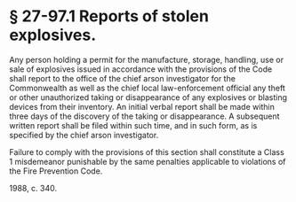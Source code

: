 # § 27-97.1 Reports of stolen explosives.

<p>Any person holding a permit for the manufacture, storage, handling, use or sale of explosives issued in accordance with the provisions of the Code shall report to the office of the chief arson investigator for the Commonwealth as well as the chief local law-enforcement official any theft or other unauthorized taking or disappearance of any explosives or blasting devices from their inventory. An initial verbal report shall be made within three days of the discovery of the taking or disappearance. A subsequent written report shall be filed within such time, and in such form, as is specified by the chief arson investigator.</p><p>Failure to comply with the provisions of this section shall constitute a Class 1 misdemeanor punishable by the same penalties applicable to violations of the Fire Prevention Code.</p><p>1988, c. 340.</p>